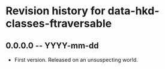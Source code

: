 # Revision history for data-hkd-classes-ftraversable

## 0.0.0.0 -- YYYY-mm-dd

* First version. Released on an unsuspecting world.
